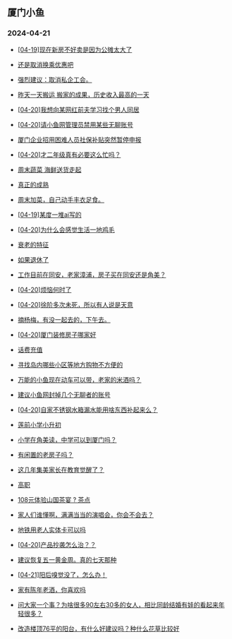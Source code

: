 ## 厦门小鱼 
### 2024-04-21

+ [[04-19]现在新房不好卖是因为公摊太大了](http://bbs.xmfish.com/read-htm-tid-18178909.html)

+ [还是取消换乘优惠吧](http://bbs.xmfish.com/read-htm-tid-18178895.html)

+ [强烈建议：取消私企工会。](http://bbs.xmfish.com/read-htm-tid-18178914.html)

+ [昨天一天搬运 搬家的成果，历史收入最高的一天](http://bbs.xmfish.com/read-htm-tid-18178920.html)

+ [[04-20]我想向某网红前夫学习找个男人同居](http://bbs.xmfish.com/read-htm-tid-18179152.html)

+ [[04-20]请小鱼网管理员禁用某些无聊账号](http://bbs.xmfish.com/read-htm-tid-18178939.html)

+ [厦门企业招用困难人员社保补贴突然暂停申报](http://bbs.xmfish.com/read-htm-tid-18179004.html)

+ [[04-20]才二年级真有必要这么忙吗？](http://bbs.xmfish.com/read-htm-tid-18179189.html)

+ [周末蔬菜 海鲜送货走起](http://bbs.xmfish.com/read-htm-tid-18178916.html)

+ [真正的成熟](http://bbs.xmfish.com/read-htm-tid-18178999.html)

+ [周末加菜，自己动手丰衣足食。](http://bbs.xmfish.com/read-htm-tid-18179085.html)

+ [[04-19]某度一堆ai写的](http://bbs.xmfish.com/read-htm-tid-18178919.html)

+ [[04-20]为什么会感觉生活一地鸡毛](http://bbs.xmfish.com/read-htm-tid-18179184.html)

+ [衰老的特征](http://bbs.xmfish.com/read-htm-tid-18179141.html)

+ [如果退休了](http://bbs.xmfish.com/read-htm-tid-18179108.html)

+ [工作目前在同安，老家漳浦，房子买在同安还是角美？](http://bbs.xmfish.com/read-htm-tid-18179078.html)

+ [[04-20]烦恼何时了](http://bbs.xmfish.com/read-htm-tid-18179124.html)

+ [[04-20]徐阶多次未死，所以有人说是天意](http://bbs.xmfish.com/read-htm-tid-18179045.html)

+ [摘杨梅，有没一起去的，下午去。](http://bbs.xmfish.com/read-htm-tid-18179087.html)

+ [[04-20]厦门装修房子哪家好](http://bbs.xmfish.com/read-htm-tid-18179187.html)

+ [话费充值](http://bbs.xmfish.com/read-htm-tid-18179207.html)

+ [寻找岛内哪些小区等地方购物不方便的](http://bbs.xmfish.com/read-htm-tid-18179151.html)

+ [万能的小鱼现在动车可以带，老家的米酒吗？](http://bbs.xmfish.com/read-htm-tid-18179259.html)

+ [建议小鱼网封掉几个无聊者的账号](http://bbs.xmfish.com/read-htm-tid-18179358.html)

+ [[04-20]自家不锈钢水箱漏水能用啥东西补起来么？](http://bbs.xmfish.com/read-htm-tid-18179338.html)

+ [莲前小学小升初](http://bbs.xmfish.com/read-htm-tid-18179294.html)

+ [小学在角美读，中学可以到厦门吗？](http://bbs.xmfish.com/read-htm-tid-18179397.html)

+ [有闲置的老房子吗？](http://bbs.xmfish.com/read-htm-tid-18179395.html)

+ [这几年集美家长在教育觉醒了？](http://bbs.xmfish.com/read-htm-tid-18179424.html)

+ [高职](http://bbs.xmfish.com/read-htm-tid-18179412.html)

+ [108元体验山国茶宴
? 茶点](http://bbs.xmfish.com/read-htm-tid-18179389.html)

+ [家人们谁懂啊，满满当当的演唱会，你会不会去？](http://bbs.xmfish.com/read-htm-tid-18179444.html)

+ [地铁用老人实体卡可以吗](http://bbs.xmfish.com/read-htm-tid-18179376.html)

+ [[04-20]产品抄袭怎么治？？](http://bbs.xmfish.com/read-htm-tid-18179410.html)

+ [建议恢复五一黄金周。真的七天那种](http://bbs.xmfish.com/read-htm-tid-18179340.html)

+ [[04-21]阳后嗅觉没了，怎么办！](http://bbs.xmfish.com/read-htm-tid-18179463.html)

+ [家有陈年老酒，你喜欢吗](http://bbs.xmfish.com/read-htm-tid-18179396.html)

+ [问大家一个事？为啥很多90左右30多的女人，相比同龄结婚有娃的看起来年轻很多？](http://bbs.xmfish.com/read-htm-tid-18179564.html)

+ [改造楼顶76平的阳台，有什么好建议吗？种什么花草比较好](http://bbs.xmfish.com/read-htm-tid-18179535.html)

